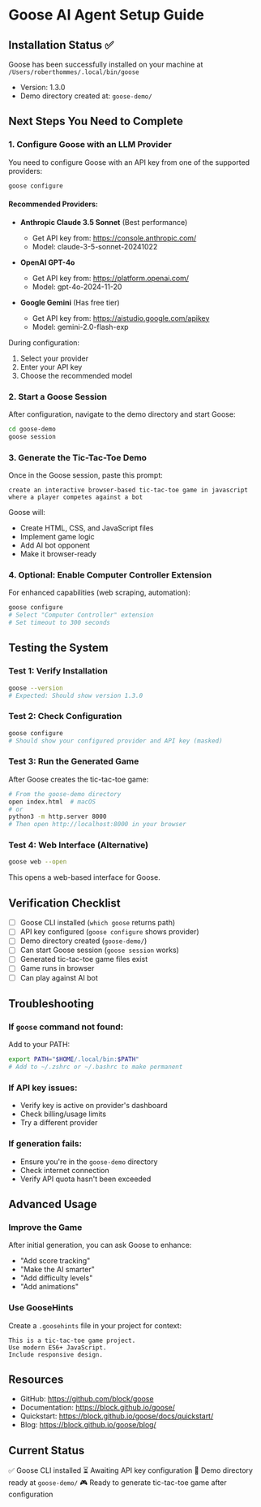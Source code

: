 # Goose AI Agent Setup Guide

## Installation Status ✅
Goose has been successfully installed on your machine at `/Users/roberthommes/.local/bin/goose`
- Version: 1.3.0
- Demo directory created at: `goose-demo/`

## Next Steps You Need to Complete

### 1. Configure Goose with an LLM Provider
You need to configure Goose with an API key from one of the supported providers:

```bash
goose configure
```

#### Recommended Providers:
- **Anthropic Claude 3.5 Sonnet** (Best performance)
  - Get API key from: https://console.anthropic.com/
  - Model: claude-3-5-sonnet-20241022

- **OpenAI GPT-4o** 
  - Get API key from: https://platform.openai.com/
  - Model: gpt-4o-2024-11-20

- **Google Gemini** (Has free tier)
  - Get API key from: https://aistudio.google.com/apikey
  - Model: gemini-2.0-flash-exp

During configuration:
1. Select your provider
2. Enter your API key
3. Choose the recommended model

### 2. Start a Goose Session
After configuration, navigate to the demo directory and start Goose:

```bash
cd goose-demo
goose session
```

### 3. Generate the Tic-Tac-Toe Demo
Once in the Goose session, paste this prompt:
```
create an interactive browser-based tic-tac-toe game in javascript where a player competes against a bot
```

Goose will:
- Create HTML, CSS, and JavaScript files
- Implement game logic
- Add AI bot opponent
- Make it browser-ready

### 4. Optional: Enable Computer Controller Extension
For enhanced capabilities (web scraping, automation):
```bash
goose configure
# Select "Computer Controller" extension
# Set timeout to 300 seconds
```

## Testing the System

### Test 1: Verify Installation
```bash
goose --version
# Expected: Should show version 1.3.0
```

### Test 2: Check Configuration
```bash
goose configure
# Should show your configured provider and API key (masked)
```

### Test 3: Run the Generated Game
After Goose creates the tic-tac-toe game:
```bash
# From the goose-demo directory
open index.html  # macOS
# or
python3 -m http.server 8000
# Then open http://localhost:8000 in your browser
```

### Test 4: Web Interface (Alternative)
```bash
goose web --open
```
This opens a web-based interface for Goose.

## Verification Checklist

- [ ] Goose CLI installed (`which goose` returns path)
- [ ] API key configured (`goose configure` shows provider)
- [ ] Demo directory created (`goose-demo/`)
- [ ] Can start Goose session (`goose session` works)
- [ ] Generated tic-tac-toe game files exist
- [ ] Game runs in browser
- [ ] Can play against AI bot

## Troubleshooting

### If `goose` command not found:
Add to your PATH:
```bash
export PATH="$HOME/.local/bin:$PATH"
# Add to ~/.zshrc or ~/.bashrc to make permanent
```

### If API key issues:
- Verify key is active on provider's dashboard
- Check billing/usage limits
- Try a different provider

### If generation fails:
- Ensure you're in the `goose-demo` directory
- Check internet connection
- Verify API quota hasn't been exceeded

## Advanced Usage

### Improve the Game
After initial generation, you can ask Goose to enhance:
- "Add score tracking"
- "Make the AI smarter"
- "Add difficulty levels"
- "Add animations"

### Use GooseHints
Create a `.goosehints` file in your project for context:
```
This is a tic-tac-toe game project.
Use modern ES6+ JavaScript.
Include responsive design.
```

## Resources

- GitHub: https://github.com/block/goose
- Documentation: https://block.github.io/goose/
- Quickstart: https://block.github.io/goose/docs/quickstart/
- Blog: https://block.github.io/goose/blog/

## Current Status

✅ Goose CLI installed
⏳ Awaiting API key configuration
📁 Demo directory ready at `goose-demo/`
🎮 Ready to generate tic-tac-toe game after configuration